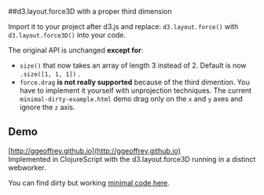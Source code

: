 ##d3.layout.force3D with a proper third dimension

Import it to your project after d3.js and replace:
`d3.layout.force()` with `d3.layout.force3D()` into your code.

The original API is unchanged **except for**:
 - `size()` that now takes an array of length 3 instead of 2. Default is now `.size([1, 1, 1])` .
 - `force.drag` **is not really supported** because of the third dimention. You have to implement it yourself with unprojection techniques. The current `minimal-dirty-example.html` demo drag only on the `x` and `y` axes and ignore the `z` axis.


## Demo

[http://ggeoffrey.github.io](http://ggeoffrey.github.io)  
Implemented in ClojureScript with the d3.layout.force3D running in
a distinct webworker.
 
You can find dirty but working [minimal code here](http://ggeoffrey.github.io/d3.layout.force3D/).

<!---
###Credits

Adapted from the original D3.js code and smart ideas and work from [@kalenedrael](https://github.com/kalenedrael).
I just extracted it, rewrote it, and exported it as a d3 plugin. So please give him the credits ;)
-->
